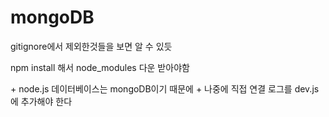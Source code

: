 # mongoDB
gitignore에서 제외한것들을 보면 알 수 있듯
<p>npm install 해서 node_modules 다운 받아야함</p>
+ node.js 데이터베이스는 mongoDB이기 때문에
+ 나중에 직접 연결 로그를 dev.js에 추가해야 한다
